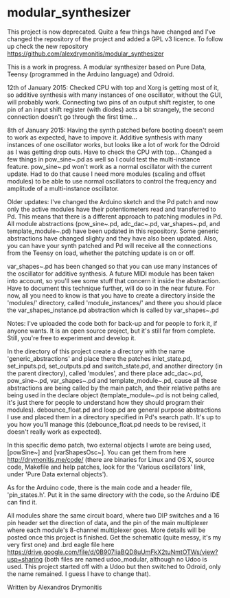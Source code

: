 modular_synthesizer
===================

This project is now deprecated. Quite a few things have changed and I've changed the repository of the project and added a GPL v3 licence. To follow up check the new repository https://github.com/alexdrymonitis/modular_synthesizer

This is a work in progress. A modular synthesizer based on Pure Data, Teensy (programmed in the Arduino language) and Odroid.

12th of January 2015:
Checked CPU with top and Xorg is getting most of it, so additive synthesis with many instances of one oscillator, without the GUI, will probably work. Connecting two pins of an output shift register, to one pin of an input shift register (with diodes) acts a bit strangely, the second connection doesn't go through the first time...

8th of January 2015:
Having the synth patched before booting doesn't seem to work as expected, have to impove it.
Additive synthesis with many instances of one oscillator works, but looks like a lot of work for the Odroid as I was getting drop outs. Have to check the CPU with top...
Changed a few things in pow_sine~.pd as well so I could test the multi-instance feature. pow_sine~.pd won't work as a normal oscillator with the current update. Had to do that cause I need more modules (scaling and offset modules) to be able to use normal oscillators to control the frequency and amplitude of a multi-instance oscillator.

Older updates:
I've changed the Arduino sketch and the Pd patch and now only the active modules have their potentiometers read and transferred to Pd.
This means that there is a different approach to patching modules in Pd. All module abstractions (pow_sine~.pd, adc_dac~.pd, var_shapes~.pd, and template_module~.pd) have been updated in this repository. Some generic abstractions have changed slighty and they have also been updated.
Also, you can have your synth patched and Pd will receive all the connections from the Teensy on load, whether the patching update is on or off.

var_shapes~.pd has been changed so that you can use many instances of the oscillator for additive synthesis. A future MIDI module has been taken into account, so you'll see some stuff that concern it inside the abstraction. Have to document this technique further, will do so in the near future. For now, all you need to know is that you have to create a directory inside the 'modules/' directory, called 'module_instances/' and there you should place the var_shapes_instance.pd abstraction which is called by var_shapes~.pd

Notes:
I've uploaded the code both for back-up and for people to fork it, if anyone wants. It is an open source project, but it's still far from complete. Still, you're free to experiment and develop it.

In the directory of this project create a directory with the name 'generic_abstractions' and place there the patches inlet_state.pd, set_inputs.pd, set_outputs.pd and switch_state.pd, and another directory (in the parent directory), called 'modules', and there place adc_dac~.pd, pow_sine~.pd, var_shapes~.pd and template_module~.pd, cause all these abstractions are being called by the main patch, and their relative paths are being used in the declare object (template_module~.pd is not being called, it's just there for people to understand how they should program their modules).
debounce_float.pd and loop.pd are general purpose abstractions I use and placed them in a directory specified in Pd's search path. It's up to you how you'll manage this (debounce_float.pd needs to be revised, it doesn't really work as expected).

In this specific demo patch, two external objects I wrote are being used, [powSine~] and [varShapesOsc~]. You can get them from here http://drymonitis.me/code/ (there are binaries for Linux and OS X, source code, Makefile and help patches, look for the 'Various oscillators' link, under 'Pure Data external objects').

As for the Arduino code, there is the main code and a header file, 'pin_states.h'. Put it in the same directory with the code, so the Arduino IDE can find it.

All modules share the same circuit board, where two DIP switches and a 16 pin header set the direction of data, and the pin of the main multiplexer where each module's 8-channel multiplexer goes. More details will be posted once this project is finished. Get the schematic (quite messy, it's my very first one) and .brd eagle file here https://drive.google.com/file/d/0B907liaBQD8uUmFkX2tuNmtOTWs/view?usp=sharing (both files are named udoo_modular, although no Udoo is used. This project started off with a Udoo but then switched to Odroid, only the name remained. I guess I have to change that).

Written by Alexandros Drymonitis
